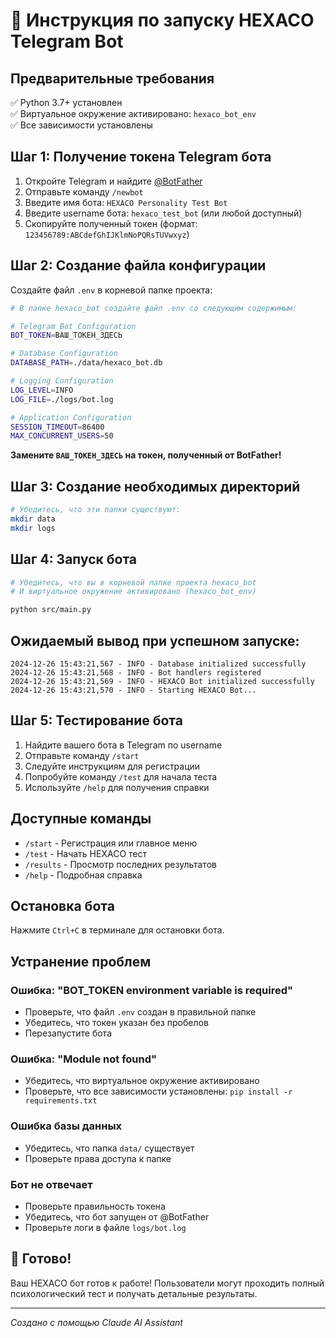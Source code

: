 # 🚀 Инструкция по запуску HEXACO Telegram Bot

## Предварительные требования

✅ Python 3.7+ установлен  
✅ Виртуальное окружение активировано: `hexaco_bot_env`  
✅ Все зависимости установлены  

## Шаг 1: Получение токена Telegram бота

1. Откройте Telegram и найдите [@BotFather](https://t.me/botfather)
2. Отправьте команду `/newbot`
3. Введите имя бота: `HEXACO Personality Test Bot`
4. Введите username бота: `hexaco_test_bot` (или любой доступный)
5. Скопируйте полученный токен (формат: `123456789:ABCdefGhIJKlmNoPQRsTUVwxyz`)

## Шаг 2: Создание файла конфигурации

Создайте файл `.env` в корневой папке проекта:

```bash
# В папке hexaco_bot создайте файл .env со следующим содержимым:

# Telegram Bot Configuration
BOT_TOKEN=ВАШ_ТОКЕН_ЗДЕСЬ

# Database Configuration  
DATABASE_PATH=./data/hexaco_bot.db

# Logging Configuration
LOG_LEVEL=INFO
LOG_FILE=./logs/bot.log

# Application Configuration
SESSION_TIMEOUT=86400
MAX_CONCURRENT_USERS=50
```

**Замените `ВАШ_ТОКЕН_ЗДЕСЬ` на токен, полученный от BotFather!**

## Шаг 3: Создание необходимых директорий

```bash
# Убедитесь, что эти папки существуют:
mkdir data
mkdir logs
```

## Шаг 4: Запуск бота

```bash
# Убедитесь, что вы в корневой папке проекта hexaco_bot
# И виртуальное окружение активировано (hexaco_bot_env)

python src/main.py
```

## Ожидаемый вывод при успешном запуске:

```
2024-12-26 15:43:21,567 - INFO - Database initialized successfully
2024-12-26 15:43:21,568 - INFO - Bot handlers registered  
2024-12-26 15:43:21,569 - INFO - HEXACO Bot initialized successfully
2024-12-26 15:43:21,570 - INFO - Starting HEXACO Bot...
```

## Шаг 5: Тестирование бота

1. Найдите вашего бота в Telegram по username
2. Отправьте команду `/start`
3. Следуйте инструкциям для регистрации
4. Попробуйте команду `/test` для начала теста
5. Используйте `/help` для получения справки

## Доступные команды

- `/start` - Регистрация или главное меню
- `/test` - Начать HEXACO тест  
- `/results` - Просмотр последних результатов
- `/help` - Подробная справка

## Остановка бота

Нажмите `Ctrl+C` в терминале для остановки бота.

## Устранение проблем

### Ошибка: "BOT_TOKEN environment variable is required"
- Проверьте, что файл `.env` создан в правильной папке
- Убедитесь, что токен указан без пробелов
- Перезапустите бота

### Ошибка: "Module not found"  
- Убедитесь, что виртуальное окружение активировано
- Проверьте, что все зависимости установлены: `pip install -r requirements.txt`

### Ошибка базы данных
- Убедитесь, что папка `data/` существует
- Проверьте права доступа к папке

### Бот не отвечает
- Проверьте правильность токена
- Убедитесь, что бот запущен от @BotFather
- Проверьте логи в файле `logs/bot.log`

## 🎉 Готово!

Ваш HEXACO бот готов к работе! Пользователи могут проходить полный психологический тест и получать детальные результаты.

---
*Создано с помощью Claude AI Assistant* 
